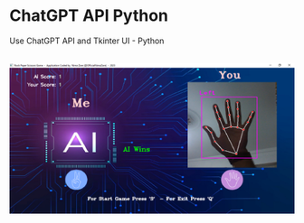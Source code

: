# ChatGPT API Python
Use ChatGPT API and Tkinter UI - Python

   
![App Screenshot](https://github.com/NimaZare/AI/blob/main/AiGame-HandDetection/game.png?raw=true)
